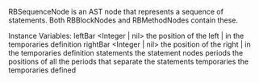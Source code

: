 RBSequenceNode is an AST node that represents a sequence of statements. Both RBBlockNodes and RBMethodNodes contain these.Instance Variables:	leftBar	<Integer | nil>	the position of the left | in the temporaries definition	rightBar	<Integer | nil>	the position of the right | in the temporaries definition	statements	<SequenceableCollection of: RBStatementNode>	the statement nodes	periods	<SequenceableCollection of: Integer>	the positions of all the periods that separate the statements	temporaries	<SequenceableCollection of: RBVariableNode>	the temporaries defined